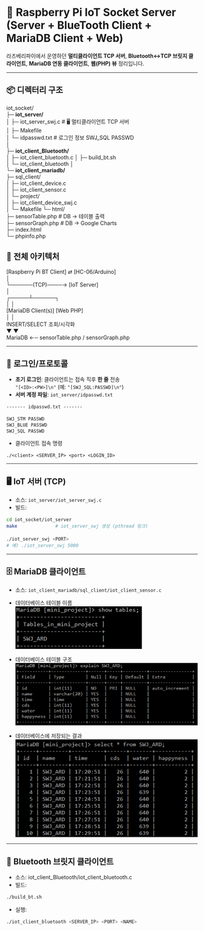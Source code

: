 # 🍓 Raspberry Pi IoT Socket Server (Server + BlueTooth Client + MariaDB Client + Web)

라즈베리파이에서 운영하던 **멀티클라이언트 TCP 서버**, **Bluetooth↔TCP 브릿지 클라이언트**, **MariaDB 연동 클라이언트**, **웹(PHP) 뷰** 정리입니다.

---

## 📦 디렉터리 구조

iot_socket/  
├─ **iot_server/**  
│ ├─ iot_server_swj.c # 🖥 멀티클라이언트 TCP 서버  
│ ├─ Makefile  
│ └─ idpasswd.txt # 로그인 정보 SWJ_SQL PASSWD  
│  
├─ **iot_client_Bluetooth/**  
│ ├─ iot_client_bluetooth.c 
│ ├─ build_bt.sh  
│ └─ iot_client_bluetooth 
│  
└─ **iot_client_mariadb/**  
├─ sql_client/  
│ ├─ iot_client_device.c  
│ ├─ iot_client_sensor.c  
│ └─ project/  
│ ├─ iot_client_device_swj.c  
│ └─ Makefile
└─ html/  
├─ sensorTable.php # DB → 테이블 출력  
├─ sensorGraph.php # DB → Google Charts  
├─ index.html  
└─ phpinfo.php  

## 🧭 전체 아키텍처

[Raspberry Pi BT Client] ⇄ [HC-06/Arduino]  
│  
└──────(TCP)────→ [IoT Server]  
│  
┌─────┴──────┐  
│ │  
[MariaDB Client(s)] [Web PHP]  
│ │  
INSERT/SELECT 조회/시각화  
▼ ▼  
MariaDB ←─ sensorTable.php / sensorGraph.php  

---

## 🔐 로그인/프로토콜

- **초기 로그인**: 클라이언트는 접속 직후 **한 줄** 전송  
  `"[<ID>:<PW>]\n"`  (예: `"[SWJ_SQL:PASSWD]\n"`)
- **서버 계정 파일**: `iot_server/idpasswd.txt`  

```
------- idpasswd.txt -------

SWJ_STM PASSWD
SWJ_BLUE PASSWD
SWJ_SQL PASSWD
```

- 클라이언트 접속 명령
```
./<client> <SERVER_IP> <port> <LOGIN_ID>
```
---

## 🖥 IoT 서버 (TCP)

- 소스: `iot_server/iot_server_swj.c`
- 빌드:
```bash
cd iot_socket/iot_server
make              # iot_server_swj 생성 (pthread 링크)

./iot_server_swj <PORT>
# 예) ./iot_server_swj 5000
```

---

## 🗄 MariaDB 클라이언트

- 소스: `iot_client_mariadb/sql_client/iot_client_sensor.c`

- 데이터베이스 테이블 이름  
![table](image/table.png)
- 데이터베이스 테이블 구조  
![table](image/table_explain.png)
- 데이터베이스에 저장되는 결과  
![table](image/table_select.png)

---

## 🔵 Bluetooth 브릿지 클라이언트

- 소스: iot_client_Bluetooth/iot_client_bluetooth.c
- 빌드:
```bash
./build_bt.sh
```
- 실행:
```bash
./iot_client_bluetooth <SERVER_IP> <PORT> <NAME>
```
